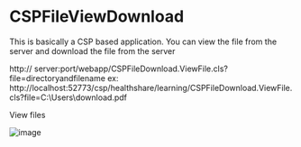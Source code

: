 # CSPFileViewDownload
This is basically a CSP based application. You can view the file from the server and download the file from the server

http:// server:port/webapp/CSPFileDownload.ViewFile.cls?file=directoryandfilename 
ex: http://localhost:52773/csp/healthshare/learning/CSPFileDownload.ViewFile.cls?file=C:\Users\download.pdf

View files

![image](https://github.com/AshokThangavel/CSPFileViewDownload/assets/58914152/d67af609-bc9b-4344-b509-68cd7654be9d)
